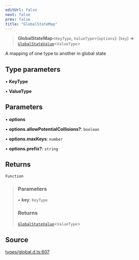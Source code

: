```yaml
---
editUrl: false
next: false
prev: false
title: "GlobalStateMap"
---
```


> **GlobalStateMap**\<`KeyType`, `ValueType`\>(`options`): (`key`) => [`GlobalStateValue`](../type-aliases/GlobalStateValue.md)\<`ValueType`\>

A mapping of one type to another in global state

## Type parameters

• **KeyType**

• **ValueType**

## Parameters

• **options**

• **options\.allowPotentialCollisions?**: `boolean`

• **options\.maxKeys**: `number`

• **options\.prefix?**: `string`

## Returns

`Function`

> ### Parameters
>
> • **key**: `KeyType`
>
> ### Returns
>
> [`GlobalStateValue`](../type-aliases/GlobalStateValue.md)\<`ValueType`\>
>

## Source

[types/global.d.ts:607](https://github.com/algorandfoundation/tealscript/blob/18ba30a9/types/global.d.ts#L607)
